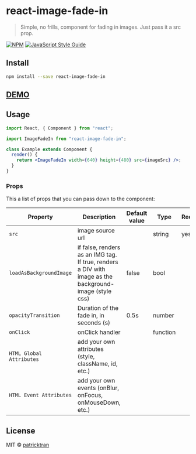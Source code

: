 # react-image-fade-in

> Simple, no frills, component for fading in images. Just pass it a src prop.

[![NPM](https://img.shields.io/npm/v/react-image-fade-in.svg)](https://www.npmjs.com/package/react-image-fade-in) [![JavaScript Style Guide](https://img.shields.io/badge/code_style-standard-brightgreen.svg)](https://standardjs.com) <a href="https://github.com/patricktran/react-image-fade-in" target="\_parent">
<img alt="" src="https://img.shields.io/github/stars/patricktran/react-image-fade-in.svg?style=social&label=Star" />
</a>

## Install

```bash
npm install --save react-image-fade-in
```

## [DEMO](https://patricktran.github.io/react-image-fade-in/)

## Usage

```jsx
import React, { Component } from "react";

import ImageFadeIn from "react-image-fade-in";

class Example extends Component {
  render() {
    return <ImageFadeIn width={640} height={480} src={imageSrc} />;
  }
}
```

### Props

This a list of props that you can pass down to the component:

| Property                 | Description                                                                                            | Default value | Type     | Required |
| ------------------------ | ------------------------------------------------------------------------------------------------------ | ------------- | -------- | -------- |
| `src`                    | image source url                                                                                       |               | string   | yes      |
| `loadAsBackgroundImage`  | if false, renders as an IMG tag. If true, renders a DIV with image as the background-image (style css) | false         | bool     |
| `opacityTransition`      | Duration of the fade in, in seconds (s)                                                                | 0.5s          | number   |
| `onClick`                | onClick handler                                                                                        |               | function |
| `HTML Global Attributes` | add your own attributes (style, className, id, etc.)                                                   |
| `HTML Event Attributes`  | add your own events (onBlur, onFocus, onMouseDown, etc.)                                               |

## License

MIT © [patricktran](https://github.com/patricktran)
